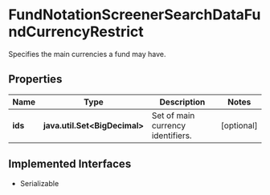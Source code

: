 

# FundNotationScreenerSearchDataFundCurrencyRestrict

Specifies the main currencies a fund may have.

## Properties

Name | Type | Description | Notes
------------ | ------------- | ------------- | -------------
**ids** | **java.util.Set&lt;BigDecimal&gt;** | Set of main currency identifiers. |  [optional]


## Implemented Interfaces

* Serializable


